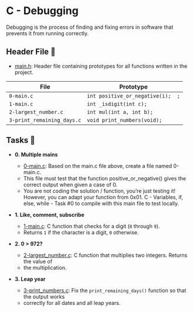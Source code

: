 # C - Debugging

Debugging is the process of finding and fixing errors in software that prevents it from running correctly.

## Header File :file_folder:

* [main.h](./main.h): Header file containing prototypes for all functions written in the project.

| File                     | Prototype                        |
| ------------------------ | -------------------------------- |
| `0-main.c`               | `int positive_or_negative(i);  ;`|
| `1-main.c`               | `int _isdigit(int c);`           |
| `2-largest_number.c`     | `int mul(int a, int b);`         |
| `3-print_remaining_days.c`| `void print_numbers(void);`      |


## Tasks :page_with_curl:

* **0. Multiple mains**
  * [0-main.c](./0-main.c): Based on the main.c file above, create a file named 0-main.c. 
  * This file must test that the function positive_or_negative() gives the correct output when given a case of 0.
  * You are not coding the solution / function, you’re just testing it! However, you can adapt your function from 0x01.     C - Variables, if, else, while - Task #0 to compile with this main file to test locally.

* **1. Like, comment, subscribe**
  * [1-main.c](./1-main.c): C function that checks for a digit (`0` through `9`).
  * Returns `1` if the character is a digit, `0` otherwise.

* **2. 0 > 972?**
  * [2-largest_number.c](./2-largest_number.c): C function that multiplies two integers. Returns the value of
  * the multiplication.

* **3. Leap year**
  * [3-print_numbers.c](./3-print_numbers.c): Fix the `print_remaining_days()` function so that the output works
  * correctly for all dates and all leap years.
